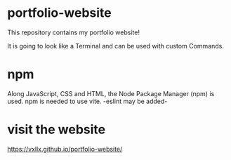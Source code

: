 # portfolio-website
 This repository contains my portfolio website!

 It is going to look like a Terminal and can be used with custom Commands.

# npm
 Along JavaScript, CSS and HTML, the Node Package Manager (npm) is used.
 npm is needed to use vite.
 -eslint may be added-

# visit the website
https://vxllx.github.io/portfolio-website/
